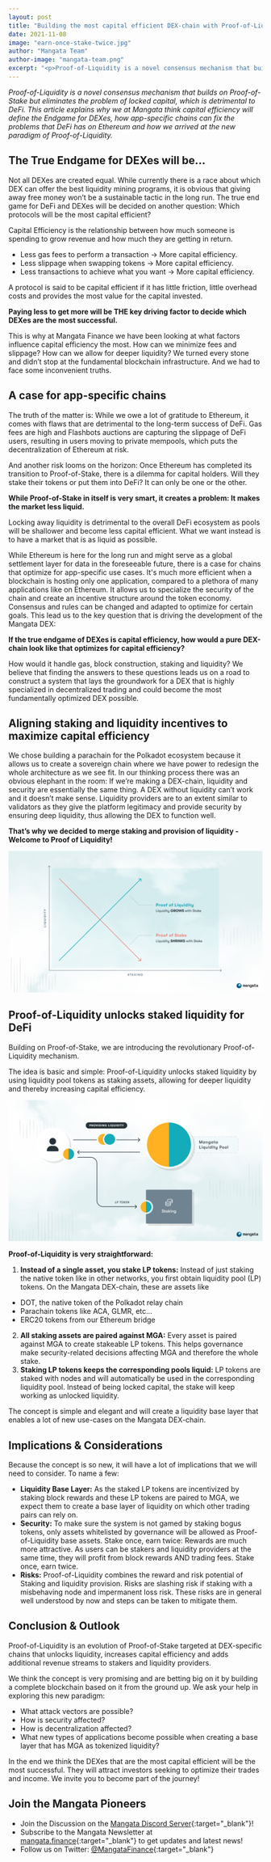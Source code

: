 ```yaml
---
layout: post
title: "Building the most capital efficient DEX-chain with Proof-of-Liquidity"
date: 2021-11-08
image: "earn-once-stake-twice.jpg"
author: "Mangata Team"
author-image: "mangata-team.png"
excerpt: "<p>Proof-of-Liquidity is a novel consensus mechanism that builds on Proof-of-Stake but eliminates the problem of locked capital, which is detrimental to DeFi. This article explains why we at Mangata think capital efficiency will define the Endgame for DEXes, how app-specific chains can fix the problems that DeFi has on Ethereum and how we arrived at the new paradigm of Proof-of-Liquidity.</p>"
---
```


*Proof-of-Liquidity is a novel consensus mechanism that builds on Proof-of-Stake but eliminates the problem of locked capital, which is detrimental to DeFi. This article explains why we at Mangata think capital efficiency will define the Endgame for DEXes, how app-specific chains can fix the problems that DeFi has on Ethereum and how we arrived at the new paradigm of Proof-of-Liquidity.*

## The True Endgame for DEXes will be...
Not all DEXes are created equal. While currently there is a race about which DEX can offer the best liquidity mining programs, it is obvious that giving away free money won’t be a sustainable tactic in the long run. The true end game for DeFi and DEXes will be decided on another question: Which protocols will be the most capital efficient?

Capital Efficiency is the relationship between how much someone is spending to grow revenue and how much they are getting in return.

* Less gas fees to perform a transaction → More capital efficiency.
* Less slippage when swapping tokens → More capital efficiency.
* Less transactions to achieve what you want → More capital efficiency.

A protocol is said to be capital efficient if it has little friction, little overhead costs and provides the most value for the capital invested.

**Paying less to get more will be THE key driving factor to decide which DEXes are the most successful.**

This is why at Mangata Finance we have been looking at what factors influence capital efficiency the most. How can we minimize fees and slippage? How can we allow for deeper liquidity? We turned every stone and didn’t stop at the fundamental blockchain infrastructure. And we had to face some inconvenient truths.

## A case for app-specific chains
The truth of the matter is: While we owe a lot of gratitude to Ethereum, it comes with flaws that are detrimental to the long-term success of DeFi. Gas fees are high and Flashbots auctions are capturing the slippage of DeFi users, resulting in users moving to private mempools, which puts the decentralization of Ethereum at risk.

And another risk looms on the horizon: Once Ethereum has completed its transition to Proof-of-Stake, there is a dilemma for capital holders. Will they stake their tokens or put them into DeFi? It can only be one or the other.

**While Proof-of-Stake in itself is very smart, it creates a problem: It makes the market less liquid.**

Locking away liquidity is detrimental to the overall DeFi ecosystem as pools will be shallower and become less capital efficient. What we want instead is to have a market that is as liquid as possible.

While Ethereum is here for the long run and might serve as a global settlement layer for data in the foreseeable future, there is a case for chains that optimize for app-specific use cases. It's much more efficient when a blockchain is hosting only one application, compared to a plethora of many applications like on Ethereum. It allows us to specialize the security of the chain and create an incentive structure around the token economy. Consensus and rules can be changed and adapted to optimize for certain goals. This lead us to the key question that is driving the development of the Mangata DEX:

**If the true endgame of DEXes is capital efficiency, how would a pure DEX-chain look like that optimizes for capital efficiency?**

How would it handle gas, block construction, staking and liquidity? We believe that finding the answers to these questions leads us on a road to construct a system that lays the groundwork for a DEX that is highly specialized in decentralized trading and could become the most fundamentally optimized DEX possible.

## Aligning staking and liquidity incentives to maximize capital efficiency
We chose building a parachain for the Polkadot ecosystem because it allows us to create a sovereign chain where we have power to redesign the whole architecture as we see fit. In our thinking process there was an obvious elephant in the room: If we’re making a DEX-chain, liquidity and security are essentially the same thing. A DEX without liquidity can’t work and it doesn’t make sense. Liquidity providers are to an extent similar to validators as they give the platform legitimacy and provide security by ensuring deep liquidity, thus allowing the DEX to function well.

**That’s why we decided to merge staking and provision of liquidity - Welcome to Proof of Liquidity!**

![Proof of Liquidity versus Proof of Stake](/assets/posts/pos-vs-pol.jpg)

## Proof-of-Liquidity unlocks staked liquidity for DeFi
Building on Proof-of-Stake, we are introducing the revolutionary Proof-of-Liquidity mechanism.

The idea is basic and simple: Proof-of-Liquidity unlocks staked liquidity by using liquidity pool tokens as staking assets, allowing for deeper liquidity and thereby increasing capital efficiency. 

![Proof of Liquidity versus Proof of Stake](/assets/posts/proof-of-liquidity.jpg)

**Proof-of-Liquidity is very straightforward:**
1. **Instead of a single asset, you stake LP tokens:** Instead of just staking the native token like in other networks, you first obtain liquidity pool (LP) tokens. On the Mangata DEX-chain, these are assets like
  * DOT, the native token of the Polkadot relay chain
  * Parachain tokens like ACA, GLMR, etc...
  * ERC20 tokens from our Ethereum bridge
2. **All staking assets are paired against MGA:** Every asset is paired against MGA to create stakeable LP tokens. This helps governance make security-related decisions affecting MGA and therefore the whole stake.
3. **Staking LP tokens keeps the corresponding pools liquid:** LP tokens are staked with nodes and will automatically be used in the corresponding liquidity pool. Instead of being locked capital, the stake will keep working as unlocked liquidity.

The concept is simple and elegant and will create a liquidity base layer that enables a lot of new use-cases on the Mangata DEX-chain.

## Implications & Considerations
Because the concept is so new, it will have a lot of implications that we will need to consider. To name a few:
* **Liquidity Base Layer:** As the staked LP tokens are incentivized by staking block rewards and these LP tokens are paired to MGA, we expect them to create a base layer of liquidity on which other trading pairs can rely on.
* **Security:** To make sure the system is not gamed by staking bogus tokens, only assets whitelisted by governance will be allowed as Proof-of-Liquidity base assets.
Stake once, earn twice: Rewards are much more attractive. As users can be stakers and liquidity providers at the same time, they will profit from block rewards AND trading fees. Stake once, earn twice.
* **Risks:** Proof-of-Liquidity combines the reward and risk potential of Staking and liquidity provision. Risks are slashing risk if staking with a misbehaving node and impermanent loss risk. These risks are in general well understood by now and steps can be taken to mitigate them.

## Conclusion & Outlook
Proof-of-Liquidity is an evolution of Proof-of-Stake targeted at DEX-specific chains that unlocks liquidity, increases capital efficiency and adds additional revenue streams to stakers and liquidity providers.

We think the concept is very promising and are betting big on it by building a complete blockchain based on it from the ground up. We ask your help in exploring this new paradigm:
* What attack vectors are possible?
* How is security affected?
* How is decentralization affected?
* What new types of applications become possible when creating a base layer that has MGA as tokenized liquidity?

In the end we think the DEXes that are the most capital efficient will be the most successful. They will attract investors seeking to optimize their trades and income. We invite you to become part of the journey!

## Join the Mangata Pioneers
* Join the Discussion on the [Mangata Discord Server](https://discord.gg/BAE7GFkax4){:target="\_blank"}!
* Subscribe to the Mangata Newsletter at [mangata.finance](https://mangata.finance){:target="\_blank"} to get updates and latest news!
* Follow us on Twitter: [@MangataFinance](https://twitter.com/MangataFinance){:target="\_blank"}

